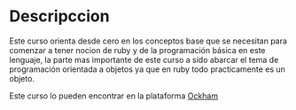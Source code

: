 # Descripccion
Este curso orienta desde cero en los conceptos base que se necesitan para comenzar a tener nocion de ruby y de la programación básica en este lenguaje, la parte mas importante de este curso a sido abarcar el tema de programación orientada a objetos ya que en ruby todo practicamente es un objeto.

Este curso lo pueden encontrar en la plataforma [Ockham](https://ockham.education/course/ruby-desde-cero)
